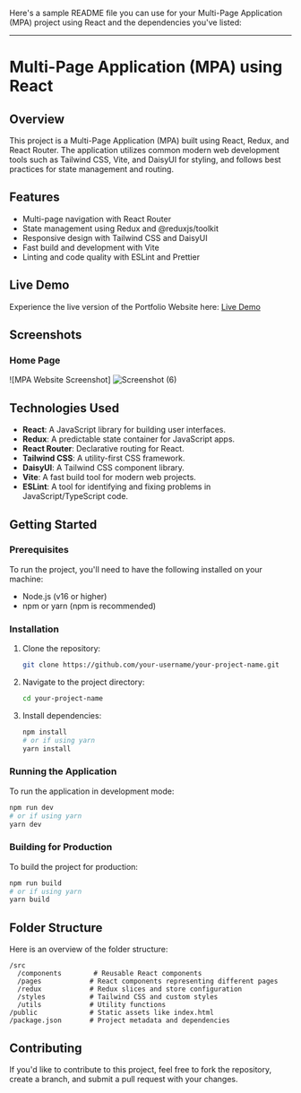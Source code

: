 Here's a sample README file you can use for your Multi-Page Application (MPA) project using React and the dependencies you've listed:

---

# Multi-Page Application (MPA) using React

## Overview
This project is a Multi-Page Application (MPA) built using React, Redux, and React Router. The application utilizes common modern web development tools such as Tailwind CSS, Vite, and DaisyUI for styling, and follows best practices for state management and routing.

## Features
- Multi-page navigation with React Router
- State management using Redux and @reduxjs/toolkit
- Responsive design with Tailwind CSS and DaisyUI
- Fast build and development with Vite
- Linting and code quality with ESLint and Prettier

## Live Demo

Experience the live version of the Portfolio Website here: [Live Demo](https://klizos-multi-page-application.vercel.app)

## Screenshots

### Home Page
![MPA Website Screenshot] ![Screenshot (6)](https://github.com/user-attachments/assets/6c8032aa-a070-4198-917d-f297e5cb3532)


## Technologies Used
- **React**: A JavaScript library for building user interfaces.
- **Redux**: A predictable state container for JavaScript apps.
- **React Router**: Declarative routing for React.
- **Tailwind CSS**: A utility-first CSS framework.
- **DaisyUI**: A Tailwind CSS component library.
- **Vite**: A fast build tool for modern web projects.
- **ESLint**: A tool for identifying and fixing problems in JavaScript/TypeScript code.

## Getting Started

### Prerequisites
To run the project, you'll need to have the following installed on your machine:
- Node.js (v16 or higher)
- npm or yarn (npm is recommended)

### Installation

1. Clone the repository:
   ```bash
   git clone https://github.com/your-username/your-project-name.git
   ```

2. Navigate to the project directory:
   ```bash
   cd your-project-name
   ```

3. Install dependencies:
   ```bash
   npm install
   # or if using yarn
   yarn install
   ```

### Running the Application

To run the application in development mode:

```bash
npm run dev
# or if using yarn
yarn dev
```

### Building for Production

To build the project for production:

```bash
npm run build
# or if using yarn
yarn build
```


## Folder Structure
Here is an overview of the folder structure:

```
/src
  /components        # Reusable React components
  /pages            # React components representing different pages
  /redux            # Redux slices and store configuration
  /styles           # Tailwind CSS and custom styles
  /utils            # Utility functions
/public             # Static assets like index.html
/package.json       # Project metadata and dependencies
```

## Contributing
If you'd like to contribute to this project, feel free to fork the repository, create a branch, and submit a pull request with your changes.
